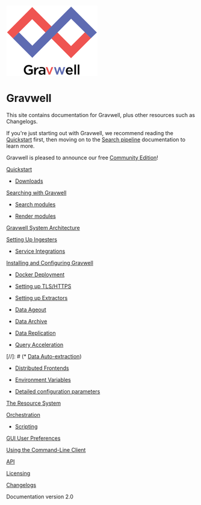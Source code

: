 # 

![](logo-name.png)

# Gravwell

This site contains documentation for Gravwell, plus other resources such as Changelogs.

If you're just starting out with Gravwell, we recommend reading the [Quickstart](quickstart/quickstart.md) first, then moving on to the [Search pipeline](search/search.md) documentation to learn more.

Gravwell is pleased to announce our free [Community Edition](https://www.gravwell.io/download)!

[Quickstart](quickstart/quickstart.md)

  * [Downloads](quickstart/downloads.md)

[Searching with Gravwell](search/search.md)

  * [Search modules](search/searchmodules.md)

  * [Render modules](search/rendermodules.md)

[Gravwell System Architecture](architecture/architecture.md)

[Setting Up Ingesters](ingesters/ingesters.md)

  * [Service Integrations](ingesters/integrations.md)

[Installing and Configuring Gravwell](configuration/configuration.md)

  * [Docker Deployment](configuration/docker.md)

  * [Setting up TLS/HTTPS](configuration/certificates.md)
  
  * [Setting up Extractors](configuration/autoextractors.md)
  
  * [Data Ageout](configuration/ageout.md)
 
  * [Data Archive](configuration/archive.md)

  * [Data Replication](configuration/replication.md)

  * [Query Acceleration](configuration/accelerators.md)

[//]: # (* [Data Auto-extraction](configuration/autoextractors.md))
  * [Distributed Frontends](distributed/frontend.md)

  * [Environment Variables](configuration/environment-variables.md)

  * [Detailed configuration parameters](configuration/parameters.md)

[The Resource System](resources/resources.md)

[Orchestration](scripting/scriptingsearch.md)

  * [Scripting](scripting/scripting.md)

[GUI User Preferences](configuration/gui.md)

[Using the Command-Line Client](cli/cli.md)

[API](api/api.md)

[Licensing](license/license.md)

[Changelogs](changelog/list.md)

Documentation version 2.0
